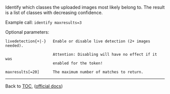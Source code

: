 Identify which classes the uploaded images most likely belong to. The result is
a list of classes with decreasing confidence.

Example call: `identify maxresults=3`


Optional parameters:

    livedetection{+|-}   Enable or disable live detection (2+ images needed).

                         Attention: Disabling will have no effect if it was
                         enabled for the token!

    maxresults[=20]      The maximum number of matches to return.

---

Back to [TOC](./toc.md), ([official docs](https://developer.bioid.com/bwsreference/web-api/web-identify-api))